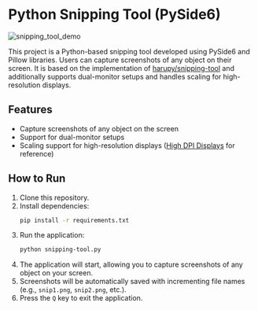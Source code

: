 # Python Snipping Tool (PySide6)

![snipping_tool_demo](https://github.com/sungbinlee/snipping-tool/assets/52542229/bf457fba-d073-4a80-9a37-d81f0179bd41)

This project is a Python-based snipping tool developed using PySide6 and Pillow libraries. Users can capture screenshots of any object on their screen. It is based on the implementation of [harupy/snipping-tool](https://github.com/harupy/snipping-tool) and additionally supports dual-monitor setups and handles scaling for high-resolution displays.

## Features

- Capture screenshots of any object on the screen
- Support for dual-monitor setups
- Scaling support for high-resolution displays ([High DPI Displays](https://doc.qt.io/qt-6/highdpi.html) for reference)

## How to Run

1. Clone this repository.
2. Install dependencies:
   ```bash
   pip install -r requirements.txt
   ```
3. Run the application:
   ```bash
   python snipping-tool.py
   ```
4. The application will start, allowing you to capture screenshots of any object on your screen.
5. Screenshots will be automatically saved with incrementing file names (e.g., `snip1.png`, `snip2.png`, etc.).
6. Press the `Q` key to exit the application.
